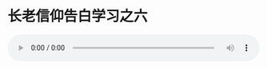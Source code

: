 # 长老信仰告白学习之六

<audio style="width: 100%;" preload="false" controls controlslist="nodownload"><source src="//file.simai.life/audio/mp3/old/12292.mp3" type="audio/mpeg">Your browser does not support the audio element.</audio>


